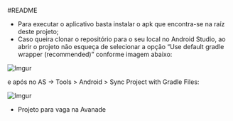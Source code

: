 #README

* Para executar o aplicativo basta instalar o apk que encontra-se na raíz deste projeto;
* Caso queira clonar o repositório para o seu local no Android Studio, ao abrir o projeto não esqueça de selecionar a opção “Use default gradle wrapper (recommended)” conforme imagem abaixo:

![Imgur](https://i.imgur.com/5864fmM.png)

 e após no AS -> Tools > Android > Sync Project with Gradle Files:

![Imgur](https://i.imgur.com/ZmqIp4Y.png)


* Projeto para vaga na Avanade
